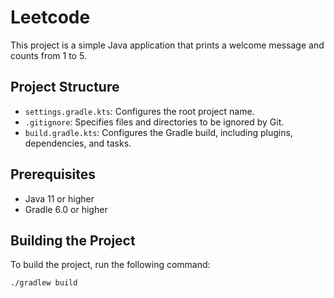 # Leetcode

This project is a simple Java application that prints a welcome message and counts from 1 to 5.

## Project Structure

- `settings.gradle.kts`: Configures the root project name.
- `.gitignore`: Specifies files and directories to be ignored by Git.
- `build.gradle.kts`: Configures the Gradle build, including plugins, dependencies, and tasks.

## Prerequisites

- Java 11 or higher
- Gradle 6.0 or higher

## Building the Project

To build the project, run the following command:

```sh
./gradlew build
